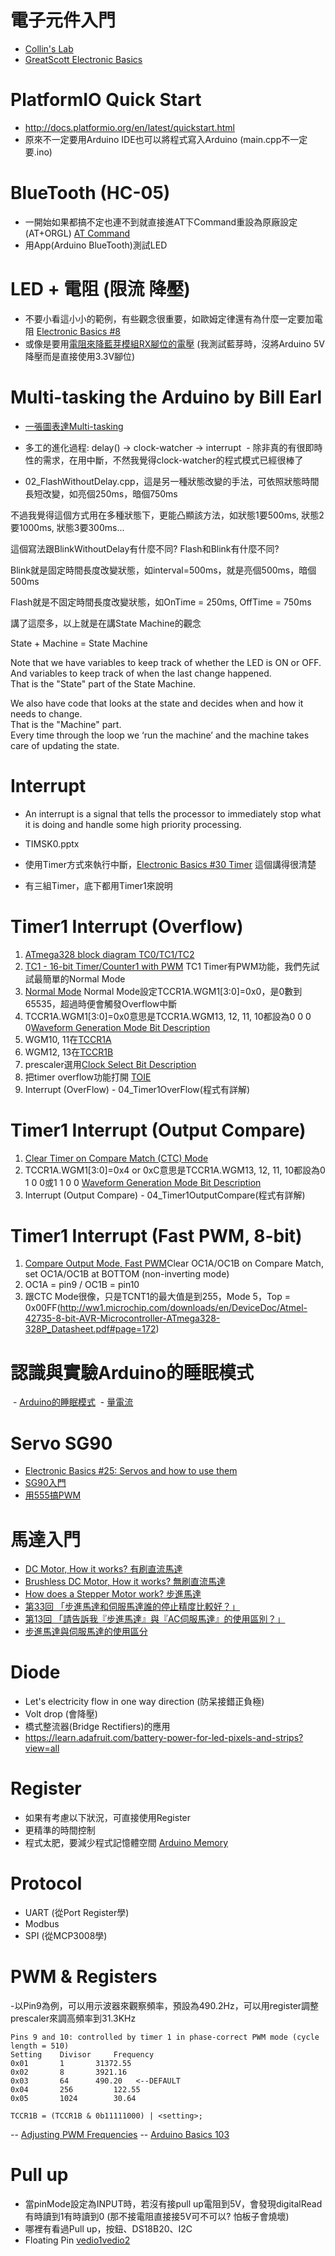 # 電子元件入門
 - [Collin's Lab](https://www.youtube.com/playlist?list=PLECC9C55893C696A7)
 - [GreatScott Electronic Basics](https://www.youtube.com/playlist?list=PLAROrg3NQn7cyu01HpOv5BWo217XWBZu0)
 
# PlatformIO Quick Start
* http://docs.platformio.org/en/latest/quickstart.html
* 原來不一定要用Arduino IDE也可以將程式寫入Arduino (main.cpp不一定要.ino)

# BlueTooth (HC-05)
* 一開始如果都搞不定也連不到就直接進AT下Command重設為原廠設定 (AT+ORGL) [AT Command](http://www.linotux.ch/arduino/HC-0305_serial_module_AT_commamd_set_201104_revised.pdf)
* 用App(Arduino BlueTooth)測試LED

# LED + 電阻 (限流 降壓)
* 不要小看這小小的範例，有些觀念很重要，如歐姆定律還有為什麼一定要加電阻 [Electronic Basics #8](https://www.youtube.com/watch?v=Qlayua3yjuE)
* 或像是要用[電阻來降藍芽模組RX腳位的電壓](https://swf.com.tw/?p=705) (我測試藍芽時，沒將Arduino 5V降壓而是直接使用3.3V腳位)

# Multi-tasking the Arduino by Bill Earl
* [一張圖表達Multi-tasking](https://s3.amazonaws.com/learn-production/guides/images/000/000/799/medium800/368px-One_man_band__CDV_by_Knox__c1865.JPG?1448301986)

* 多工的進化過程: delay() -> clock-watcher -> interrupt
  - 除非真的有很即時性的需求，在用中斷，不然我覺得clock-watcher的程式模式已經很棒了

* 02_FlashWithoutDelay.cpp，這是另一種狀態改變的手法，可依照狀態時間長短改變，如亮個250ms，暗個750ms

不過我覺得這個方式用在多種狀態下，更能凸顯該方法，如狀態1要500ms, 狀態2要1000ms, 狀態3要300ms...

這個寫法跟BlinkWithoutDelay有什麼不同? Flash和Blink有什麼不同?

Blink就是固定時間長度改變狀態，如interval=500ms，就是亮個500ms，暗個500ms

Flash就是不固定時間長度改變狀態，如OnTime = 250ms, OffTime = 750ms

講了這麼多，以上就是在講State Machine的觀念

  State + Machine = State Machine

   Note that we have variables to keep track of whether the LED is ON or OFF.
   And variables to keep track of when the last change happened.   
   That is the "State" part of the State Machine.  

   We also have code that looks at the state and decides when and how it needs to change.  
   That is the "Machine" part.  
   Every time through the loop we ‘run the machine’ and the machine takes care of updating the state.
  
# Interrupt
  - An interrupt is a signal that tells the processor to immediately stop what it is doing and handle some high priority processing.  

* TIMSK0.pptx

* 使用Timer方式來執行中斷，[Electronic Basics #30 Timer](https://www.youtube.com/watch?v=IdL0_ZJ7V2s) 這個講得很清楚

* 有三組Timer，底下都用Timer1來說明

# Timer1 Interrupt (Overflow)
 1. [ATmega328 block diagram TC0/TC1/TC2](http://ww1.microchip.com/downloads/en/DeviceDoc/Atmel-42735-8-bit-AVR-Microcontroller-ATmega328-328P_Datasheet.pdf#page=13)
 2. [TC1 - 16-bit Timer/Counter1 with PWM](http://ww1.microchip.com/downloads/en/DeviceDoc/Atmel-42735-8-bit-AVR-Microcontroller-ATmega328-328P_Datasheet.pdf#page=149) TC1 Timer有PWM功能，我們先試試最簡單的Normal Mode
 3. [Normal Mode](http://ww1.microchip.com/downloads/en/DeviceDoc/Atmel-42735-8-bit-AVR-Microcontroller-ATmega328-328P_Datasheet.pdf#page=161) Normal Mode設定TCCR1A.WGM1[3:0]=0x0，是0數到65535，超過時便會觸發Overflow中斷
 4. TCCR1A.WGM1[3:0]=0x0意思是TCCR1A.WGM13, 12, 11, 10都設為0 0 0 0[Waveform Generation Mode Bit Description](http://ww1.microchip.com/downloads/en/DeviceDoc/Atmel-42735-8-bit-AVR-Microcontroller-ATmega328-328P_Datasheet.pdf#page=171)
 5. WGM10, 11在[TCCR1A](http://ww1.microchip.com/downloads/en/DeviceDoc/Atmel-42735-8-bit-AVR-Microcontroller-ATmega328-328P_Datasheet.pdf#page=170)
 6. WGM12, 13在[TCCR1B](http://ww1.microchip.com/downloads/en/DeviceDoc/Atmel-42735-8-bit-AVR-Microcontroller-ATmega328-328P_Datasheet.pdf#page=173)
 7. prescaler選用[Clock Select Bit Description](http://ww1.microchip.com/downloads/en/DeviceDoc/Atmel-42735-8-bit-AVR-Microcontroller-ATmega328-328P_Datasheet.pdf#page=173)
 8. 把timer overflow功能打開 [TOIE](http://ww1.microchip.com/downloads/en/DeviceDoc/Atmel-42735-8-bit-AVR-Microcontroller-ATmega328-328P_Datasheet.pdf#page=184)
 9. Interrupt (OverFlow) - 04_Timer1OverFlow(程式有詳解)

# Timer1 Interrupt (Output Compare)
 1. [Clear Timer on Compare Match (CTC) Mode](http://ww1.microchip.com/downloads/en/DeviceDoc/Atmel-42735-8-bit-AVR-Microcontroller-ATmega328-328P_Datasheet.pdf#page=161)
 2. TCCR1A.WGM1[3:0]=0x4 or 0xC意思是TCCR1A.WGM13, 12, 11, 10都設為0 1 0 0或1 1 0 0 [Waveform Generation Mode Bit Description](http://ww1.microchip.com/downloads/en/DeviceDoc/Atmel-42735-8-bit-AVR-Microcontroller-ATmega328-328P_Datasheet.pdf#page=172)
 3. Interrupt (Output Compare) - 04_Timer1OutputCompare(程式有詳解)

# Timer1 Interrupt (Fast PWM, 8-bit)
 1. [Compare Output Mode, Fast PWM](http://ww1.microchip.com/downloads/en/DeviceDoc/Atmel-42735-8-bit-AVR-Microcontroller-ATmega328-328P_Datasheet.pdf#page=171)Clear OC1A/OC1B on Compare Match, set OC1A/OC1B at BOTTOM (non-inverting mode)
 2. OC1A = pin9 / OC1B = pin10
 3. 跟CTC Mode很像，只是TCNT1的最大值是到255，Mode 5，Top = 0x00FF(http://ww1.microchip.com/downloads/en/DeviceDoc/Atmel-42735-8-bit-AVR-Microcontroller-ATmega328-328P_Datasheet.pdf#page=172)

 
# 認識與實驗Arduino的睡眠模式
  - [Arduino的睡眠模式](https://swf.com.tw/?p=525)
  - [量電流](http://www.electrodragon.com/measure-a-system-current-consumption-draw-arduino-in-case/)

# Servo SG90
 - [Electronic Basics #25: Servos and how to use them](https://www.youtube.com/watch?v=J8atdmEqZsc)
 - [SG90入門](https://learn.adafruit.com/adafruit-arduino-lesson-14-servo-motors?view=all)
 - [用555搞PWM](http://davidchensbase.blogspot.tw/2015/05/555-timer-servo-tester.html)
 
# 馬達入門
 - [DC Motor, How it works? 有刷直流馬達](https://www.youtube.com/watch?v=LAtPHANEfQo&t=7s)
 - [Brushless DC Motor, How it works? 無刷直流馬達](https://www.youtube.com/watch?v=bCEiOnuODac&t=10s)
 - [How does a Stepper Motor work? 步進馬達](https://www.youtube.com/watch?v=eyqwLiowZiU)
 - [第33回 「步進馬達和伺服馬達誰的停止精度比較好？」](https://www.orientalmotor.com.tw/teruyo_det/teruyo_33/)
 - [第13回 「請告訴我『步進馬達』與『AC伺服馬達』的使用區別？」](https://www.orientalmotor.com.tw/teruyo_det/teruyo_13/)
 - [步進馬達與伺服馬達的使用區分](http://www.sunholy.com.tw/epaper/NO.114/114.pdf)

# Diode
 - Let's electricity flow in one way direction (防呆接錯正負極)
 - Volt drop (會降壓)
 - 橋式整流器(Bridge Rectifiers)的應用
 - https://learn.adafruit.com/battery-power-for-led-pixels-and-strips?view=all

# Register
 - 如果有考慮以下狀況，可直接使用Register
 - 更精準的時間控制
 - 程式太肥，要減少程式記憶體空間 [Arduino Memory](https://www.arduino.cc/en/Tutorial/Memory)
  
# Protocol
 - UART (從Port Register學)
 - Modbus
 - SPI (從MCP3008學)

# PWM & Registers
 -以Pin9為例，可以用示波器來觀察頻率，預設為490.2Hz，可以用register調整prescaler來調高頻率到31.3KHz
 ````
 Pins 9 and 10: controlled by timer 1 in phase-correct PWM mode (cycle length = 510)
 Setting 	Divisor 	Frequency
 0x01 	 	1 	 	31372.55
 0x02 	 	8 	 	3921.16
 0x03  		64 	 	490.20   <--DEFAULT
 0x04  		256 	 	122.55
 0x05 	 	1024 	 	30.64

 TCCR1B = (TCCR1B & 0b11111000) | <setting>;
 ````
 -- [Adjusting PWM Frequencies](https://playground.arduino.cc/Main/TimerPWMCheatsheet)
 -- [Arduino Basics 103](https://www.youtube.com/watch?v=EVm0qVJ56II&t=8s)
 
# Pull up
 - 當pinMode設定為INPUT時，若沒有接pull up電阻到5V，會發現digitalRead有時讀到1有時讀到0 (那不接電阻直接接5V可不可以? 怕板子會燒壞)
 - 哪裡有看過Pull up，按鈕、DS18B20、I2C
 - Floating Pin [vedio1](https://www.youtube.com/watch?v=BxA7qwmY9mg)[vedio2](https://www.youtube.com/watch?v=wxjerCHCEMg)
